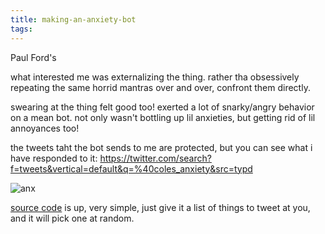 ```yaml
---
title: making-an-anxiety-bot
tags:
---
```


Paul Ford's

what interested me was externalizing the thing. rather tha obsessively repeating the same horrid mantras over and over, confront them directly.


swearing at the thing felt good too! exerted a lot of snarky/angry behavior on a mean bot. not only wasn't bottling up lil anxieties, but getting rid of lil annoyances too!


the tweets taht the bot sends to me are protected, but you can see what i have responded to it: 
https://twitter.com/search?f=tweets&vertical=default&q=%40coles_anxiety&src=typd

![anx](anxiety.png)


[source code](http://github.com/coleww/anx...) is up, very simple, just give it a list of things to tweet at you, and it will pick one at random. 